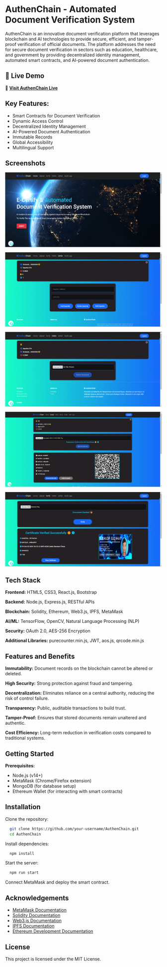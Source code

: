 
# AuthenChain - Automated Document Verification System

AuthenChain is an innovative document verification platform that leverages blockchain and AI technologies to provide secure, efficient, and tamper-proof verification of official documents. The platform addresses the need for secure document verification in sectors such as education, healthcare, and government by providing decentralized identity management, automated smart contracts, and AI-powered document authentication.

## 🌟 Live Demo

🔗 **[Visit AuthenChain Live](https://authenchain.netlify.app/)**


## Key Features:

- Smart Contracts for Document Verification
- Dynamic Access Control
- Decentralized Identity Management
- AI-Powered Document Authentication
- Immutable Records
- Global Accessibility
- Multilingual Support


## Screenshots

![App Screenshot](https://github.com/Subhadip956425/DocumentVerification_System/blob/main/Screenshot%202024-10-25%20203848.png)

![App Screenshot](https://github.com/Subhadip956425/DocumentVerification_System/blob/main/Screenshot%202024-10-25%20203920.png)

![App Screenshot](https://github.com/Subhadip956425/DocumentVerification_System/blob/main/Screenshot%202024-10-25%20203940.png)

![App Screenshot](https://github.com/Subhadip956425/DocumentVerification_System/blob/main/Screenshot%202024-10-25%20204106.png)

![App Screenshot](https://github.com/Subhadip956425/DocumentVerification_System/blob/main/Screenshot%202024-10-25%20204320.png)




## Tech Stack

**Frontend:** HTML5, CSS3, React.js, Bootstrap

**Backend:** Node.js, Express.js, RESTful APIs

**Blockchain:** Solidity, Ethereum, Web3.js, IPFS, MetaMask

**AI/ML:** TensorFlow, OpenCV, Natural Language Processing (NLP)

**Security:** OAuth 2.0, AES-256 Encryption

**Additional Libraries:** purecounter.min.js, JWT, aos.js, qrcode.min.js


## Features and Benefits

**Immutability:** Document records on the blockchain cannot be altered or deleted.

**High Security:** Strong protection against fraud and tampering.

**Decentralization:** Eliminates reliance on a central authority, reducing the risk of control failure.

**Transparency:** Public, auditable transactions to build trust.

**Tamper-Proof:** Ensures that stored documents remain unaltered and authentic.

**Cost Efficiency:** Long-term reduction in verification costs compared to traditional systems.


## Getting Started

**Prerequisites:**

- Node.js (v14+)
- MetaMask (Chrome/Firefox extension)
- MongoDB (for database setup)
- Ethereum Wallet (for interacting with smart contracts)
## Installation

Clone the repository:

```bash
  git clone https://github.com/your-username/AuthenChain.git
  cd AuthenChain
```

Install dependencies:

```bash
  npm install
```

Start the server:

```bash
  npm run start
```

Connect MetaMask and deploy the smart contract.
    
## Acknowledgements

 - [MetaMask Documentation](https://docs.metamask.io/)
 - [Solidity Documentation](https://docs.soliditylang.org/en/v0.8.27/)
 - [Web3.js Documentation](https://web3js.readthedocs.io/en/v1.10.0/)
 - [IPFS Documentation](https://docs.ipfs.tech/)
 - [Ethereum Development Documentation](https://ethereum.org/en/developers/docs/)


## License

This project is licensed under the MIT License.

